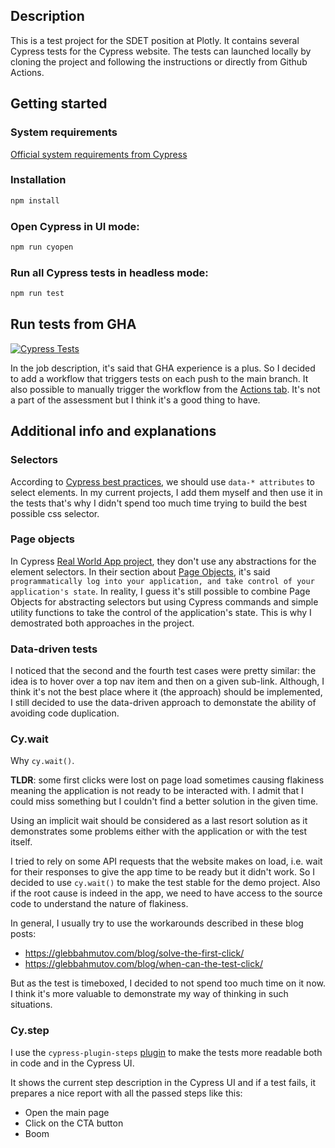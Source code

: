 ## Description
This is a test project for the SDET position at Plotly. It contains several Cypress tests for the Cypress website. The tests can launched locally by cloning the project and following the instructions or directly from Github Actions.

## Getting started
### System requirements
[Official system requirements from Cypress](https://docs.cypress.io/guides/getting-started/installing-cypress#System-requirements)

### Installation
```bash
npm install
```
### Open Cypress in UI mode:

```bash
npm run cyopen
```

### Run all Cypress tests in headless mode:
```bash
npm run test
```

## Run tests from GHA
[![Cypress Tests](https://github.com/svidersky/plotly/actions/workflows/e2e-tests.yaml/badge.svg)](https://github.com/svidersky/plotly/actions/workflows/e2e-tests.yaml)

In the job description, it's said that GHA experience is a plus. So I decided to add a workflow that triggers tests on each push to the main branch. It also possible to manually trigger the workflow from the [Actions tab](https://github.com/svidersky/plotly/actions/workflows/e2e-tests.yaml).
It's not a part of the assessment but I think it's a good thing to have.

## Additional info and explanations
### Selectors
According to [Cypress best practices](https://docs.cypress.io/guides/references/best-practices#Selecting-Elements), we should use `data-* attributes` to select elements.
In my current projects, I add them myself and then use it in the tests that's why I didn't spend too much time trying to build the best possible css selector.

### Page objects
In Cypress [Real World App project](https://github.com/cypress-io/cypress-realworld-app/blob/e66f559f34a2dae163b366113363683f958f22c8/cypress/tests/ui/auth.spec.ts#L45), they don't use any abstractions for the element selectors.
In their section about [Page Objects](https://docs.cypress.io/guides/references/best-practices#Page-Objects), it's said `programmatically log into your application, and take control of your application's state`. In reality, I guess it's still possible to combine Page Objects for abstracting selectors but using Cypress commands and simple utility functions to take the control of the application's state. This is why I demostrated both approaches in the project.

### Data-driven tests
I noticed that the second and the fourth test cases were pretty similar: the idea is to hover over a top nav item and then on a given sub-link. Although, I think it's not the best place where it (the approach) should be implemented, I still decided to use the data-driven approach to demonstate the ability of avoiding code duplication.

### Cy.wait
Why `cy.wait()`. 

**TLDR**: some first clicks were lost on page load sometimes causing flakiness meaning the application is not ready to be interacted with. I admit that I could miss something but I couldn't find a better solution in the given time.

Using an implicit wait should be considered as a last resort solution as it demonstrates some problems either with the application or with the test itself.

I tried to rely on some API requests that the website makes on load, i.e. wait for their responses to give the app time to be ready but it didn't work. So I decided to use `cy.wait()` to make the test stable for the demo project. Also if the root cause is indeed in the app, we need to have access to the source code to understand the nature of flakiness.

In general, I usually try to use the workarounds described in these blog posts:
- https://glebbahmutov.com/blog/solve-the-first-click/
- https://glebbahmutov.com/blog/when-can-the-test-click/

But as the test is timeboxed, I decided to not spend too much time on it now. I think it's more valuable to demonstrate my way of thinking in such situations.

### Cy.step
I use the `cypress-plugin-steps` [plugin](https://github.com/filiphric/cypress-plugin-steps) to make the tests more readable both in code and in the Cypress UI.

It shows the current step description in the Cypress UI and if a test fails, it prepares a nice report with all the passed steps like this:
- Open the main page
- Click on the CTA button
- Boom
